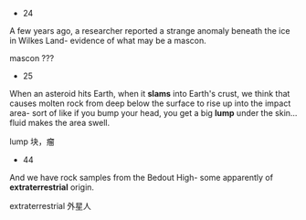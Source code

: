 

* 24

A few years ago, a researcher reported a strange anomaly beneath the ice in Wilkes Land- evidence of what may be a mascon.

mascon                  ???



* 25

When an asteroid hits Earth, when it **slams** into Earth's crust, we think 
that causes molten rock from deep below the surface to rise up into the 
impact area- sort of like if you bump your head, you get a big **lump** 
under the skin... fluid makes the area swell.

lump                块，瘤



* 44

And we have rock samples from the Bedout High- some apparently of **extraterrestrial** origin.

extraterrestrial                   外星人


